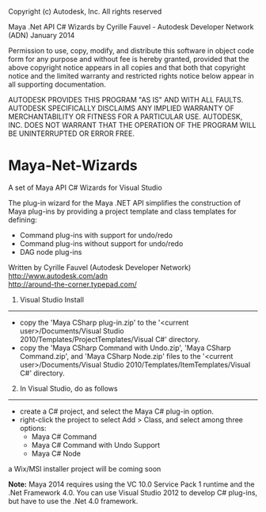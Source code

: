 Copyright (c) Autodesk, Inc. All rights reserved 

Maya .Net API C# Wizards
by Cyrille Fauvel - Autodesk Developer Network (ADN)
January 2014

Permission to use, copy, modify, and distribute this software in
object code form for any purpose and without fee is hereby granted, 
provided that the above copyright notice appears in all copies and 
that both that copyright notice and the limited warranty and
restricted rights notice below appear in all supporting 
documentation.

AUTODESK PROVIDES THIS PROGRAM "AS IS" AND WITH ALL FAULTS. 
AUTODESK SPECIFICALLY DISCLAIMS ANY IMPLIED WARRANTY OF
MERCHANTABILITY OR FITNESS FOR A PARTICULAR USE.  AUTODESK, INC. 
DOES NOT WARRANT THAT THE OPERATION OF THE PROGRAM WILL BE
UNINTERRUPTED OR ERROR FREE.
 
 Maya-Net-Wizards
================

A set of Maya API C# Wizards for Visual Studio

The plug-in wizard for the Maya .NET API simplifies the construction of Maya plug-ins by providing a project template and class templates for defining: 
- Command plug-ins with support for undo/redo  
- Command plug-ins without support for undo/redo  
- DAG node plug-ins  


Written by Cyrille Fauvel (Autodesk Developer Network)  
http://www.autodesk.com/adn  
http://around-the-corner.typepad.com/  


1) Visual Studio Install
------------------------
- copy the 'Maya CSharp plug-in.zip' to the 
'&lt;current user&gt;/Documents/Visual Studio 2010/Templates/ProjectTemplates/Visual C#' directory.  
- copy the 'Maya CSharp Command with Undo.zip', 'Maya CSharp Command.zip', and 'Maya CSharp Node.zip' files 
to the '&lt;current user&gt;/Documents/Visual Studio 2010/Templates/ItemTemplates/Visual C#' directory.  

2) In Visual Studio, do as follows
----------------------------------
- create a C# project, and select the Maya C# plug-in option.  
- right-click the project to select Add > Class, and select among three options: 
  - Maya C# Command  
  - Maya C# Command with Undo Support  
  - Maya C# Node  

a Wix/MSI installer project will be coming soon

<b>Note:</b> Maya 2014 requires using the VC 10.0 Service Pack 1 runtime and the .Net Framework 4.0. You can use Visual Studio 2012 to develop C# plug-ins, but have to use the .Net 4.0 framework.
